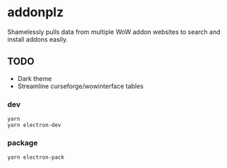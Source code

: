 # addonplz

Shamelessly pulls data from multiple WoW addon websites to search and install addons easily.

## TODO

-   Dark theme
-   Streamline curseforge/wowinterface tables

### dev

```
yarn
yarn electron-dev
```

### package

```
yarn electron-pack
```
